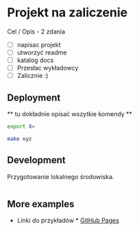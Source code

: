 # Projekt na zaliczenie 

Cel / Opis - 2 zdania

- [ ] napisac projekt 
- [ ] utworzyć readme
- [ ] katalog docs 
- [ ] Przesłac wykładowcy 
- [ ] Zalicznie :)

## Deployment

** tu dokładnie opisać wszytkie komendy **

```bash
export X=

make xyz
```

## Development

Przygotowanie lokalnego środowiska.

```bash
```

## More examples
* Linki do przykładów * [GitHub Pages](https://pages.github.com/)
